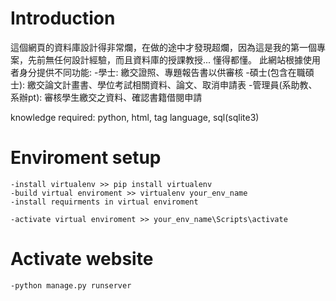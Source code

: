 # Introduction
這個網頁的資料庫設計得非常爛，在做的途中才發現超爛，因為這是我的第一個專案，先前無任何設計經驗，而且資料庫的授課教授... 懂得都懂。
此網站根據使用者身分提供不同功能:
-學士: 繳交證照、專題報告書以供審核
-碩士(包含在職碩士): 繳交論文計畫書、學位考試相關資料、論文、取消申請表
-管理員(系助教、系辦pt): 審核學生繳交之資料、確認書籍借閱申請

knowledge required: python, html, tag language, sql(sqlite3)

# Enviroment setup
    -install virtualenv >> pip install virtualenv
    -build virtual enviroment >> virtualenv your_env_name
    -install requirments in virtual enviroment
     
    -activate virtual enviroment >> your_env_name\Scripts\activate

# Activate website
    -python manage.py runserver